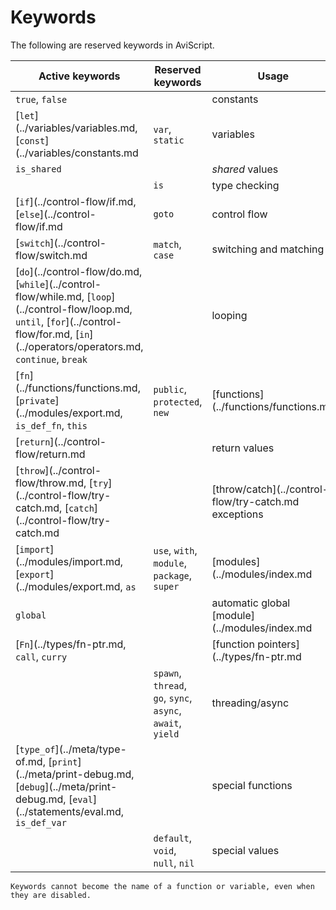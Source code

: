 Keywords
========

The following are reserved keywords in AviScript.

| Active keywords                                                                                                                                                                        | Reserved keywords                                          | Usage                                       |
|----------------------------------------------------------------------------------------------------------------------------------------------------------------------------------------| ---------------------------------------------------------- | ------------------------------------------- |
| `true`, `false`                                                                                                                                                                        |                                                            | constants                                   |
| [`let`](../variables/variables.md, [`const`](../variables/constants.md                                                                                                                     | `var`, `static`                                            | variables                                   |
| `is_shared`                                                                                                                                                                            |                                                            | _shared_ values                             |
|                                                                                                                                                                                        | `is`                                                       | type checking                               |
| [`if`](../control-flow/if.md, [`else`](../control-flow/if.md                                                                                                                               | `goto`                                                     | control flow                                |
| [`switch`](../control-flow/switch.md                                                                                                                                                     | `match`, `case`                                            | switching and matching                      |
| [`do`](../control-flow/do.md, [`while`](../control-flow/while.md, [`loop`](../control-flow/loop.md, `until`, [`for`](../control-flow/for.md, [`in`](../operators/operators.md, `continue`, `break` |                                                            | looping                                     |
| [`fn`](../functions/functions.md, [`private`](../modules/export.md, `is_def_fn`, `this`                                                                                                    | `public`, `protected`, `new`                               | [functions](../functions/functions.md                   |
| [`return`](../control-flow/return.md                                                                                                                                                     |                                                            | return values                               |
| [`throw`](../control-flow/throw.md, [`try`](../control-flow/try-catch.md, [`catch`](../control-flow/try-catch.md                                                                             |                                                            | [throw/catch](../control-flow/try-catch.md exceptions      |
| [`import`](../modules/import.md, [`export`](../modules/export.md, `as`                                                                                                                     | `use`, `with`, `module`, `package`, `super`                | [modules](../modules/index.md                 |
| `global`                                                                                                                                                                               |                                                            | automatic global [module](../modules/index.md |
| [`Fn`](../types/fn-ptr.md, `call`, `curry`                                                                                                                                               |                                                            | [function pointers](../types/fn-ptr.md              |
|                                                                                                                                                                                        | `spawn`, `thread`, `go`, `sync`, `async`, `await`, `yield` | threading/async                             |
| [`type_of`](../meta/type-of.md, [`print`](../meta/print-debug.md, [`debug`](../meta/print-debug.md, [`eval`](../statements/eval.md, `is_def_var`                                                                         |                                                            | special functions                           |
|                                                                                                                                                                                        | `default`, `void`, `null`, `nil`                           | special values                              |

```admonish warning.small
Keywords cannot become the name of a function or variable, even when they are disabled.
```
